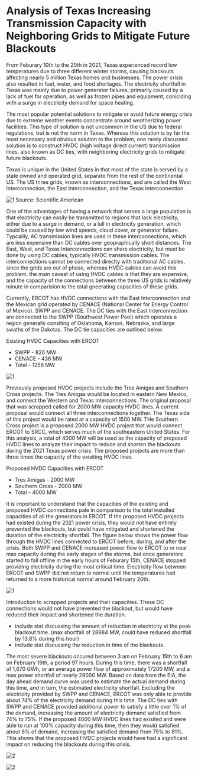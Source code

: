 # Analysis of Texas Increasing Transmission Capacity with Neighboring Grids to Mitigate Future Blackouts

From Feburary 10th to the 20th in 2021, Texas experienced record low temperatures due to three different winter storms, causing blackouts affecting nearly 5 million Texas homes and businesses. The power crisis also resulted in fuel, water, and food shortages. The electricity shortfall in Texas was mainly due to power generator failures, primarily caused by a lack of fuel for operation, as well as frozen pipes and equipment, coniciding with a surge in electricity demand for space heating.

The most popular potential solutions to mitigate or avoid future energy crisis due to extreme weather events concentrate around weatherizing power facilities. This type of solution is not uncommon in the US due to federal regulations, but is not the norm in Texas. Whereas this solution is by far the most necessary and obvious solution to the problem, one rarely discussed solution is to construct HVDC (high voltage direct current) transmission lines, also known as DC ties, with neighboring electricity grids to mitigate future blackouts.

Texas is unique in the United States in that most of the state is served by a state owned and operated grid, separate from the rest of the continental US. The US three grids, known as interconnections, and are called the West Interconnection, the East Interconnection, and the Texas Interconnection. 

![1](/jpeg/us_interconnections.jpeg)
Source: Scientific American

One of the advantages of having a network that serves a large population is that electricity can easily be transmitted to regions that lack electricity, either due to a surge in demand, or a lull in electricity generation, which could be caused by low wind speeds, cloud cover, or generator failure. Typcailly, AC transmission lines are used in these interconnections, which are less expensive than DC cables over geopraphically short distances. The East, West, and Texas Interconnections can share electricity, but must be done by using DC cables, typically HVDC transmission cables. The interconnections cannot be connected direclty with traditional AC cables, since the grids are out of phase, whereas HVDC cables can avoid this problem. the main caveat of using HVDC cables is that they are expensive, and the capacity of the connections between the three US grids is relatively minute in comparision to the total gneerating capacities of these grids. 

Currently, ERCOT has HVDC connections with the East Interconnection and the Mexican grid operated by CENACE (National Center for Energy Control of Mexico). 
SWPP and CENACE. The DC ties with the East Interconnection are connected to the SWPP (Southwest Power Pool) which operates a region generally consiting of Oklahoma, Kansas, Nebraska, and large swaths of the Dakotas. The DC tie capacities are outlined below.

Existing HVDC Capacities with ERCOT
* SWPP - 820 MW
* CENACE - 436 MW
* Total - 1256 MW

![1](/jpeg/ercot.jpeg)

Previously proposed HVDC projects include the Tres Amigas and Southern Cross projects. The Tres Amigas would be located in eastern New Mexico, and connect the Western and Texas Interconnections. The original proposal that was scrapped called for 2000 MW capacity HVDC lines. A current proposal would connect all three interconnections together. The Texas side of this project would be rated at a capacity of 1500 MW. THe Southern Cross project is a proposed 2000 MW HVDC project that would connect ERCOT to SRCC, which serves much of the southeastern United States. For this analysis, a total of 4000 MW will be used as the capacity of proposed HVDC lines to analyze their impact to reduce and shorten the blackouts during the 2021 Texas power crisis. The proposed projects are more than three times the capacity of the exisiting HVDC lines.

Proposed HVDC Capacities with ERCOT
* Tres Amigas - 2000 MW
* Southern Cross - 2000 MW
* Total - 4000 MW

It is important to understand that the capacities of the existing and proposed HVDC connections pale in comparison to the total installed capacities of all the generators in ERCOT. If the proposed HVDC projects had existed during the 2021 power crisis, they would not have entirely prevented the blackouts, but could have mitigated and shortened the duration of the electricity shortfall. The figure below shows the power flow through the HVDC lines connected to ERCOT before, during, and after the crisis. Both SWPP and CENACE increased power flow to ERCOT to or near max capacity during the early stages of the storms, but once generators started to fall offline in the early hours of Feburary 15th, CENACE stopped providing electricity during the most critical time. Electricity flow between ERCOT and SWPP did not return to normal until the temperatures had returned to a more historical normal around February 20th. 

![1](/png/Figure_10.png)

Introduction to scrapped projects and their capacities.
These DC connections would not have prevented the blackout, but would have reduced their impact and shortened the duration.
* include stat discussing the amount of reduction in electricity at the peak blackout time. (max shortfall of 28884 MW, could have reduced shortfall by 13.8% during this hour)
* include stat discussing the reduction in time of the blackouts.

The most severe blackouts occured between 3 am on February 15th to 6 am on February 19th, a period 97 hours. During this time, there was a shortfall of 1,670 GWh, or an average power flow of approximately 17200 MW, and a max power shortfall of nearly 29000 MW. Based on data from the EIA, the day ahead demand curve was used to estimate the actual demand during this time, and in turn, the estimated electricity shortfall. Excluding the electricity provided by SWPP and CENACE, ERCOT was only able to provide about 74% of the electricity demand during this time. The DC ties with SWPP and CENACE provided additional power to satisfy a little over 1% of the demand, increasing the amount of electricity demand satisfied from 74% to 75%. If the proposed 4000 MW HVDC lines had exisited and were able to run at 100% capacity during this time, then they would satisfied about 6% of demand, increasing the satisfied demand from 75% to 81%. This shows that the proposed HVDC projects would have had a significant impact on reducing the blackouts during this crisis. 

![2](/png/Figure_11.png)

![2](/png/Figure_8.png)
